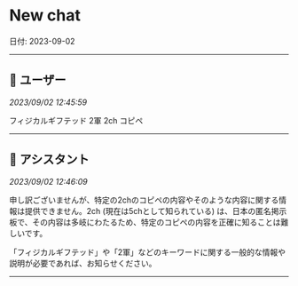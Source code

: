 # New chat

日付: 2023-09-02

---

## 👤 ユーザー
*2023/09/02 12:45:59*

フィジカルギフテッド 2軍 2ch コピペ

---

## 🤖 アシスタント
*2023/09/02 12:46:09*

申し訳ございませんが、特定の2chのコピペの内容やそのような内容に関する情報は提供できません。2ch (現在は5chとして知られている) は、日本の匿名掲示板で、その内容は多岐にわたるため、特定のコピペの内容を正確に知ることは難しいです。

「フィジカルギフテッド」や「2軍」などのキーワードに関する一般的な情報や説明が必要であれば、お知らせください。

---
